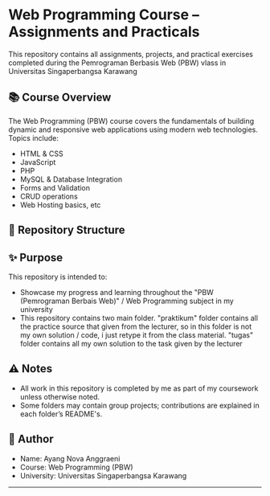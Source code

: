 # Web Programming Course – Assignments and Practicals

This repository contains all assignments, projects, and practical exercises completed during the Pemrograman Berbasis Web (PBW) vlass in Universitas Singaperbangsa Karawang

## 📚 Course Overview

The Web Programming (PBW) course covers the fundamentals of building dynamic and responsive web applications using modern web technologies. Topics include:

- HTML & CSS
- JavaScript
- PHP
- MySQL & Database Integration
- Forms and Validation
- CRUD operations
- Web Hosting basics, etc

## 📁 Repository Structure



## ✨ Purpose

This repository is intended to:
- Showcase my progress and learning throughout the "PBW (Pemrograman Berbais Web)" / Web Programming subject in my university
- This repository contains two main folder. "praktikum" folder contains all the practice source that given from the lecturer,
  so in this folder is not my own solution / code, i just retype it from the class material. "tugas" folder contains all my own solution to the task given by the lecturer

## ⚠️ Notes

- All work in this repository is completed by me as part of my coursework unless otherwise noted.
- Some folders may contain group projects; contributions are explained in each folder’s README's.

## 📌 Author

- Name: Ayang Nova Anggraeni  
- Course: Web Programming (PBW)  
- University: Universitas Singaperbangsa Karawang

---

